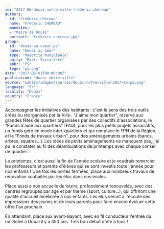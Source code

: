 ```yaml
---
id: "2017-06-douai-notre-ville-frederic-chereau"
authors:
- id: "frederic-chereau"
  name: "Frédéric CHÉREAU"
  mandates: 
  - "Maire de Douai"
  portrait: "frederic-chereau.jpg"
group:
  id: "douai-au-coeur-ps"
  name: "Douai au Cœur"
  type: "Majorité municipale"
  party: "Parti Socialiste"
  abbr: "PS"
  logo: "ps.png"
date: "2017-06-01T00:00:00Z"
publication: "douai-notre-ville"
source: "public/images/sources/douai-notre-ville-2017-06-p2.png"
language: "fr"
locality: "Douai"
country: "France"
---
```


Accompagner les initiatives des habitants : c'est le sens des trois outils créés ou réorganisés par la Ville : "J'aime mon quartier", réservé aux grandes fêtes de quartier organisées par des collectifs d'associations, le "Fonds d'aide aux quartiers" (FAQ), pour les plus petits projets associatifs, un fonds géré en mode inter-quartiers et qui remplace le FPH de la Région, et le "Fonds de travaux urbain", pour des aménagements urbains (bancs, arbres, squares...). Les idées de petits aménagements ne manquent pas, j'ai pu le constater au fil des déambulations de printemps avec chaque conseil de quartier !

Le printemps, c'est aussi la fin de l'année scolaire et je voudrais remercier les professeurs et parents d'élèves qui se sont investis toute l'année pour nos enfants ! Une fois les portes fermées, place aux nombreux travaux de rénovation souhaités par les élus dans nos écoles.

Place aussi à nos accueils de loisirs, profondément renouvelés, avec des centres regroupés par âge et par thème (sport, culture...), qui offriront une qualité d'accueil améliorée à nos enfants. Les élus seront à l'écoute des impressions des jeunes et de leurs parents pour faire encore évoluer cette offre l'an prochain.

En attendant, place aux avant-Gayant, avec en fil conducteur l'entrée du roi-Soleil à Douai il y a 350 ans. Très bon début d'été à tous !
